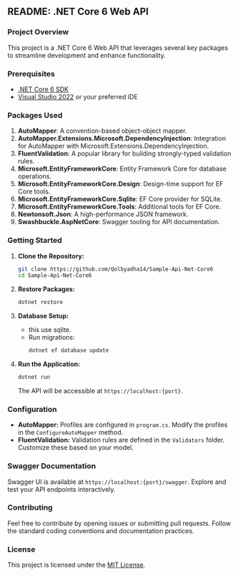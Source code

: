 ## README: .NET Core 6 Web API

### Project Overview
This project is a .NET Core 6 Web API that leverages several key packages to streamline development and enhance functionality.

### Prerequisites
- [.NET Core 6 SDK](https://dotnet.microsoft.com/download/dotnet/6.0)
- [Visual Studio 2022](https://visualstudio.microsoft.com/downloads/) or your preferred IDE

### Packages Used
1. **AutoMapper**: A convention-based object-object mapper.
2. **AutoMapper.Extensions.Microsoft.DependencyInjection**: Integration for AutoMapper with Microsoft.Extensions.DependencyInjection.
3. **FluentValidation**: A popular library for building strongly-typed validation rules.
4. **Microsoft.EntityFrameworkCore**: Entity Framework Core for database operations.
5. **Microsoft.EntityFrameworkCore.Design**: Design-time support for EF Core tools.
6. **Microsoft.EntityFrameworkCore.Sqlite**: EF Core provider for SQLite.
7. **Microsoft.EntityFrameworkCore.Tools**: Additional tools for EF Core.
8. **Newtonsoft.Json**: A high-performance JSON framework.
9. **Swashbuckle.AspNetCore**: Swagger tooling for API documentation.

### Getting Started

1. **Clone the Repository:**
   ```bash
   git clone https://github.com/Qolbyadha14/Sample-Api-Net-Core6
   cd Sample-Api-Net-Core6
   ```

2. **Restore Packages:**
   ```bash
   dotnet restore
   ```

3. **Database Setup:**
   - this use sqlite.
   - Run migrations:
     ```bash
     dotnet ef database update
     ```

4. **Run the Application:**
   ```bash
   dotnet run
   ```
   The API will be accessible at `https://localhost:{port}`.

### Configuration

- **AutoMapper:** Profiles are configured in `program.cs`. Modify the profiles in the `ConfigureAutoMapper` method.
- **FluentValidation:** Validation rules are defined in the `Validators` folder. Customize these based on your model.

### Swagger Documentation

Swagger UI is available at `https://localhost:{port}/swagger`. Explore and test your API endpoints interactively.

### Contributing

Feel free to contribute by opening issues or submitting pull requests. Follow the standard coding conventions and documentation practices.

### License

This project is licensed under the [MIT License](LICENSE).